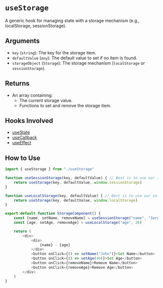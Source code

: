 # `useStorage`

A generic hook for managing state with a storage mechanism (e.g., localStorage, sessionStorage).

## Arguments

- `key` (`string`): The key for the storage item.
- `defaultValue` (`any`): The default value to set if no item is found.
- `storageObject` (`Storage`): The storage mechanism (`localStorage` or `sessionStorage`).

## Returns

- An array containing:
  - The current storage value.
  - Functions to set and remove the storage item.

## Hooks Involved

- [useState](https://react.dev/reference/react/useState)
- [useCallback](https://react.dev/reference/react/useCallback)
- [useEffect](https://react.dev/reference/react/useEffect)

## How to Use

```js
import { useStorage } from "./useStorage"

function useSessionStorage(key, defaultValue) { // Best is to use our snippet for this in a seperate file and import it from there directly
    return useStorage(key, defaultValue, window.sessionStorage)
}

function useLocalStorage(key, defaultValue) { // Best is to use our snippet for this in a seperate file and import it from there directly
    return useStorage(key, defaultValue, window.localStorage)
}

export default function StorageComponent() {
    const [name, setName, removeName] = useSessionStorage("name", "Sergey")
    const [age, setAge, removeAge] = useLocalStorage("age", 26)

    return (
        <div>
            <div>
                {name} - {age}
            </div>
            <button onClick={() => setName("John")}>Set Name</button>
            <button onClick={() => setAge(40)}>Set Age</button>
            <button onClick={removeName}>Remove Name</button>
            <button onClick={removeAge}>Remove Age</button>
        </div>
    )
}
```
